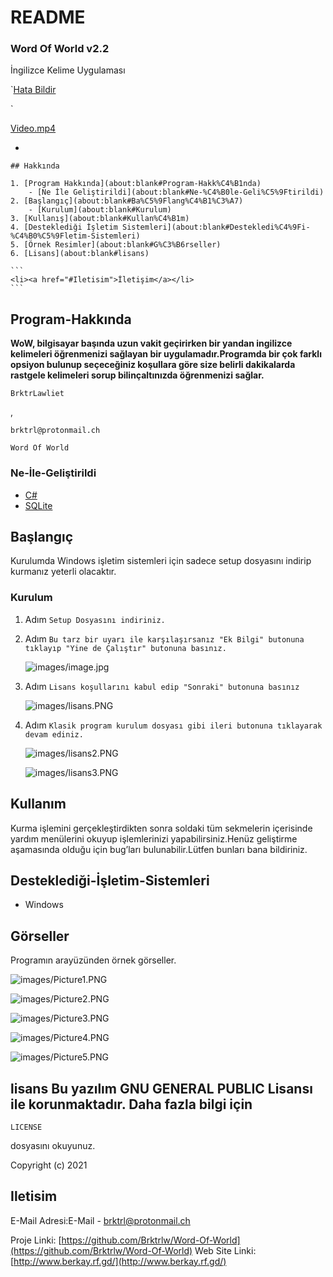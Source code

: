 # README

### Word Of World v2.2

İngilizce Kelime Uygulaması 

`<a href="mailto:brktrl@protonmail.ch">Hata Bildir</a>
<br>
<!--<a href="http://www.berkay.rf.gd/" target="_blank">Web Sitesi</a>-->
</div>
</address>
</p>`

[Video.mp4](images/Video.mp4)

- 

    ## Hakkında

    1. [Program Hakkında](about:blank#Program-Hakk%C4%B1nda)
        - [Ne İle Geliştirildi](about:blank#Ne-%C4%B0le-Geli%C5%9Ftirildi)
    2. [Başlangıç](about:blank#Ba%C5%9Flang%C4%B1%C3%A7)
        - [Kurulum](about:blank#Kurulum)
    3. [Kullanış](about:blank#Kullan%C4%B1m)
    4. [Desteklediği İşletim Sistemleri](about:blank#Destekledi%C4%9Fi-%C4%B0%C5%9Fletim-Sistemleri)
    5. [Örnek Resimler](about:blank#G%C3%B6rseller)
    6. [Lisans](about:blank#lisans)

    ```
    <li><a href="#Iletisim">İletişim</a></li>
    ```

## Program-Hakkında

**WoW, bilgisayar başında uzun vakit geçirirken bir yandan ingilizce kelimeleri öğrenmenizi sağlayan bir uygulamadır.Programda bir çok farklı opsiyon bulunup seçeceğiniz koşullara göre size belirli dakikalarda rastgele kelimeleri sorup bilinçaltınızda öğrenmenizi sağlar.**

```
BrktrLawliet
```

,

```
brktrl@protonmail.ch
```

```
Word Of World
```

### Ne-İle-Geliştirildi

- [C#](https://docs.microsoft.com/en-us/dotnet/csharp/)
- [SQLite](https://www.sqlite.org/index.html)

## Başlangıç

Kurulumda Windows işletim sistemleri için sadece setup dosyasını indirip kurmanız yeterli olacaktır.

### Kurulum

1. Adım `Setup Dosyasını indiriniz.`
2. Adım `Bu tarz bir uyarı ile karşılaşırsanız "Ek Bilgi" butonuna tıklayıp "Yine de Çalıştır" butonuna basınız.`

    ![images/image.jpg](images/image.jpg)

3. Adım `Lisans koşullarını kabul edip "Sonraki" butonuna basınız`

    ![images/lisans.PNG](images/lisans.PNG)

4. Adım `Klasik program kurulum dosyası gibi ileri butonuna tıklayarak devam ediniz.` 

    ![images/lisans2.PNG](images/lisans2.PNG)

    ![images/lisans3.PNG](images/lisans3.PNG)

## Kullanım

Kurma işlemini gerçekleştirdikten sonra soldaki tüm sekmelerin içerisinde yardım menülerini okuyup işlemlerinizi yapabilirsiniz.Henüz geliştirme aşamasında olduğu için bug’ları bulunabilir.Lütfen bunları bana bildiriniz.

## Desteklediği-İşletim-Sistemleri

- Windows

## Görseller

Programın arayüzünden örnek görseller.

![images/Picture1.PNG](images/Picture1.PNG)

![images/Picture2.PNG](images/Picture2.PNG)

![images/Picture3.PNG](images/Picture3.PNG)

![images/Picture4.PNG](images/Picture4.PNG)

![images/Picture5.PNG](images/Picture5.PNG)

## lisans Bu yazılım GNU GENERAL PUBLIC Lisansı ile korunmaktadır. Daha fazla bilgi için

```
LICENSE
```

dosyasını okuyunuz.

Copyright (c) 2021

## Iletisim

E-Mail Adresi:E-Mail - brktrl@protonmail.ch

Proje Linki: [https://github.com/Brktrlw/Word-Of-World](https://github.com/Brktrlw/Word-Of-World) Web Site Linki: [http://www.berkay.rf.gd/](http://www.berkay.rf.gd/)